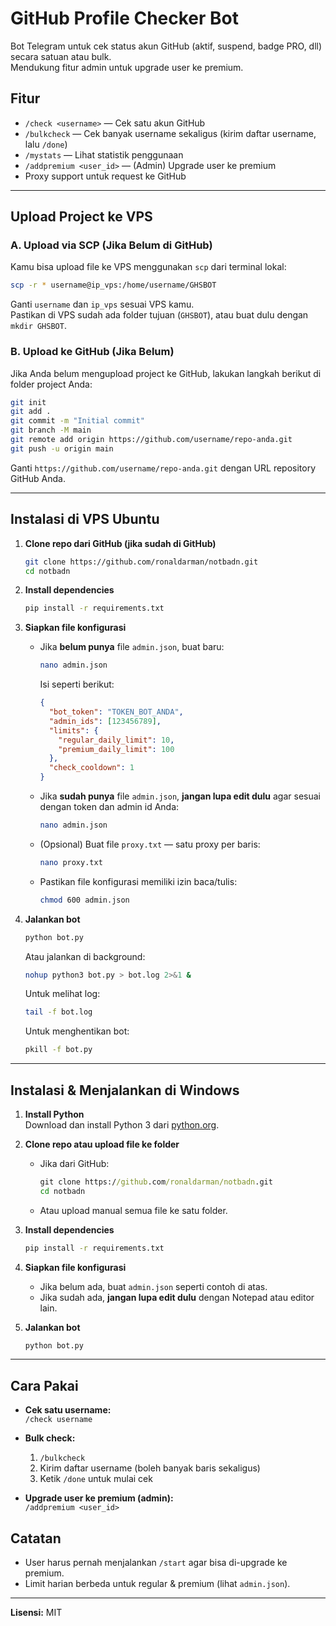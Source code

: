 # GitHub Profile Checker Bot

Bot Telegram untuk cek status akun GitHub (aktif, suspend, badge PRO, dll) secara satuan atau bulk.  
Mendukung fitur admin untuk upgrade user ke premium.

## Fitur
- `/check <username>` — Cek satu akun GitHub
- `/bulkcheck` — Cek banyak username sekaligus (kirim daftar username, lalu `/done`)
- `/mystats` — Lihat statistik penggunaan
- `/addpremium <user_id>` — (Admin) Upgrade user ke premium
- Proxy support untuk request ke GitHub

---

## Upload Project ke VPS

### **A. Upload via SCP (Jika Belum di GitHub)**
Kamu bisa upload file ke VPS menggunakan `scp` dari terminal lokal:
```bash
scp -r * username@ip_vps:/home/username/GHSBOT
```
Ganti `username` dan `ip_vps` sesuai VPS kamu.  
Pastikan di VPS sudah ada folder tujuan (`GHSBOT`), atau buat dulu dengan `mkdir GHSBOT`.

### **B. Upload ke GitHub (Jika Belum)**
Jika Anda belum mengupload project ke GitHub, lakukan langkah berikut di folder project Anda:
```bash
git init
git add .
git commit -m "Initial commit"
git branch -M main
git remote add origin https://github.com/username/repo-anda.git
git push -u origin main
```
Ganti `https://github.com/username/repo-anda.git` dengan URL repository GitHub Anda.

---

## Instalasi di VPS Ubuntu

1. **Clone repo dari GitHub (jika sudah di GitHub)**
    ```bash
    git clone https://github.com/ronaldarman/notbadn.git
    cd notbadn
    ```

2. **Install dependencies**
    ```bash
    pip install -r requirements.txt
    ```

3. **Siapkan file konfigurasi**
    - Jika **belum punya** file `admin.json`, buat baru:
      ```bash
      nano admin.json
      ```
      Isi seperti berikut:
      ```json
      {
        "bot_token": "TOKEN_BOT_ANDA",
        "admin_ids": [123456789],
        "limits": {
          "regular_daily_limit": 10,
          "premium_daily_limit": 100
        },
        "check_cooldown": 1
      }
      ```
    - Jika **sudah punya** file `admin.json`, **jangan lupa edit dulu** agar sesuai dengan token dan admin id Anda:
      ```bash
      nano admin.json
      ```
    - (Opsional) Buat file `proxy.txt` — satu proxy per baris:
      ```bash
      nano proxy.txt
      ```
    - Pastikan file konfigurasi memiliki izin baca/tulis:
      ```bash
      chmod 600 admin.json
      ```

4. **Jalankan bot**
    ```bash
    python bot.py
    ```
    Atau jalankan di background:
    ```bash
    nohup python3 bot.py > bot.log 2>&1 &
    ```
    Untuk melihat log:
    ```bash
    tail -f bot.log
    ```
    Untuk menghentikan bot:
    ```bash
    pkill -f bot.py
    ```

---

## Instalasi & Menjalankan di Windows

1. **Install Python**  
   Download dan install Python 3 dari [python.org](https://www.python.org/downloads/).

2. **Clone repo atau upload file ke folder**
    - Jika dari GitHub:
      ```cmd
      git clone https://github.com/ronaldarman/notbadn.git
      cd notbadn
      ```
    - Atau upload manual semua file ke satu folder.

3. **Install dependencies**
    ```cmd
    pip install -r requirements.txt
    ```

4. **Siapkan file konfigurasi**
    - Jika belum ada, buat `admin.json` seperti contoh di atas.
    - Jika sudah ada, **jangan lupa edit dulu** dengan Notepad atau editor lain.

5. **Jalankan bot**
    ```cmd
    python bot.py
    ```

---

## Cara Pakai

- **Cek satu username:**  
  `/check username`

- **Bulk check:**  
  1. `/bulkcheck`
  2. Kirim daftar username (boleh banyak baris sekaligus)
  3. Ketik `/done` untuk mulai cek

- **Upgrade user ke premium (admin):**  
  `/addpremium <user_id>`

## Catatan
- User harus pernah menjalankan `/start` agar bisa di-upgrade ke premium.
- Limit harian berbeda untuk regular & premium (lihat `admin.json`).

---

**Lisensi:** MIT
